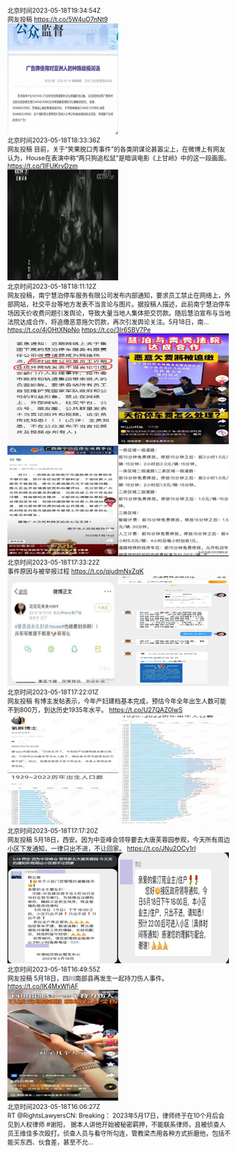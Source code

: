 北京时间2023-05-18T19:34:54Z<br>网友投稿 https://t.co/5W4uO7nNt9<br><img src='/temp/2023/1659160630790873089_0.jpg' width='250' height='250'><br>北京时间2023-05-18T18:33:36Z<br>网友投稿
目前，关于“笑果脱口秀事件”的各类阴谋论甚嚣尘上，在微博上有网友认为，House在表演中称“两只狗追松鼠”是暗讽电影《上甘岭》中的这一段画面。 https://t.co/1IFUKrvDzm<br><img src='/temp/2023/1659145201670057984_0.jpg' width='250' height='250'><br>北京时间2023-05-18T18:11:12Z<br>网友投稿，南宁慧泊停车服务有限公司发布内部通知，要求员工禁止在网络上，外部网站，社交平台等地方发表不当言论与图片。据投稿人描述，此前南宁慧泊停车场因天价收费问题引发舆论，导致大量当地人集体拒交罚款。随后慧泊宣布与当地法院达成合作，将追缴恶意拖欠罚款，再次引发舆论关注。5月18日，南… https://t.co/4jOHtXNpNo https://t.co/3lr6SBV7Pe<br><img src='/temp/2023/1659139565376897026_0.jpg' width='250' height='250'><img src='/temp/2023/1659139565376897026_1.jpg' width='250' height='250'><img src='/temp/2023/1659139565376897026_2.jpg' width='250' height='250'><img src='/temp/2023/1659139565376897026_3.jpg' width='250' height='250'><br>北京时间2023-05-18T17:33:22Z<br>事件原因与被举报过程 https://t.co/qjudmNxZqK<br><img src='/temp/2023/1659130045204504578_0.jpg' width='250' height='250'><img src='/temp/2023/1659130045204504578_1.jpg' width='250' height='250'><br>北京时间2023-05-18T17:22:01Z<br>网友投稿
有博主发帖表示，今年产妇建档基本完成，预估今年全年出生人数可能不到800万，到达历史1935年水平。 https://t.co/U27QAZ0lwS<br><img src='/temp/2023/1659127186689753088_0.jpg' width='250' height='250'><img src='/temp/2023/1659127186689753088_1.jpg' width='250' height='250'><br>北京时间2023-05-18T17:17:20Z<br>网友投稿
5月18日，西安。因为中亚峰会领导要去大唐芙蓉园参观，今天所有周边小区下发通知，一律只出不进，不让回家。 https://t.co/JNu2OCy1rl<br><img src='/temp/2023/1659126011101839360_0.jpg' width='250' height='250'><img src='/temp/2023/1659126011101839360_1.jpg' width='250' height='250'><br>北京时间2023-05-18T16:49:55Z<br>网友投稿
5月18日，四川南部县再发生一起持刀伤人事件。 https://t.co/IK4MxWfjAF<br><img src='/temp/2023/1659119109970313217_0.jpg' width='250' height='250'><br>北京时间2023-05-18T16:06:27Z<br>RT @RightsLawyersCN: Breaking： 2023年5月17日，律师终于在10个月后会见到人权律师 #谢阳， 据本人讲他开始被秘密羁押，不能联系律师，且被侦查人员王维佳多次殴打。侦查人员与看守所勾连，管教梁杰用各种方式折磨他，包括不能买东西、伙食差，甚至不允…<br><br>